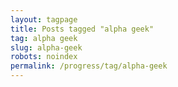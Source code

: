 ```yaml
---
layout: tagpage
title: Posts tagged "alpha geek"
tag: alpha geek
slug: alpha-geek
robots: noindex
permalink: /progress/tag/alpha-geek
---
```

